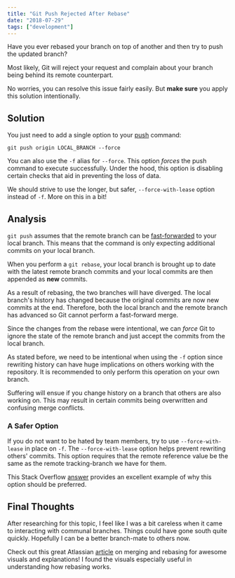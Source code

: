```yaml
---
title: "Git Push Rejected After Rebase"
date: "2018-07-29"
tags: ["development"]
---
```


Have you ever rebased your branch on top of another and then try to push the updated branch?

Most likely, Git will reject your request and complain about your branch being behind its remote counterpart.

No worries, you can resolve this issue fairly easily. But **make sure** you apply this solution intentionally.

## Solution

You just need to add a single option to your [push](https://git-scm.com/docs/git-push) command:

```git
git push origin LOCAL_BRANCH --force
```

You can also use the `-f` alias for `--force`. This option _forces_ the push command to execute successfully. Under the hood, this option is disabling certain checks that aid in preventing the loss of data.

We should strive to use the longer, but safer, `--force-with-lease` option instead of `-f`. More on this in a bit!

## Analysis

`git push` assumes that the remote branch can be [fast-forwarded](https://confluence.atlassian.com/bitbucket/git-fast-forwards-and-branch-management-329977726.html) to your local branch. This means that the command is only expecting additional commits on your local branch.

When you perform a `git rebase`, your local branch is brought up to date with the latest remote branch commits and your local commits are then appended as **new** commits.

As a result of rebasing, the two branches will have diverged. The local branch's history has changed because the original commits are now new commits at the end. Therefore, both the local branch and the remote branch has advanced so Git cannot perform a fast-forward merge.

Since the changes from the rebase were intentional, we can _force_ Git to ignore the state of the remote branch and just accept the commits from the local branch.

As stated before, we need to be intentional when using the `-f` option since rewriting history can have huge implications on others working with the repository. It is recommended to only perform this operation on your own branch.

Suffering will ensue if you change history on a branch that others are also working on. This may result in certain commits being overwritten and confusing merge conflicts. 

### A Safer Option

If you do not want to be hated by team members, try to use `--force-with-lease` in place on `-f`. The `--force-with-lease` option helps prevent rewriting others' commits. This option requires that the remote reference value be the same as the remote tracking-branch we have for them.

This Stack Overflow [answer](https://stackoverflow.com/questions/8939977/git-push-rejected-after-feature-branch-rebase#37460330) provides an excellent example of why this option should be preferred.

## Final Thoughts

After researching for this topic, I feel like I was a bit careless when it came to interacting with communal branches. Things could have gone south quite quickly. Hopefully I can be a better branch-mate to others now.

Check out this great Atlassian [article](https://www.atlassian.com/git/tutorials/merging-vs-rebasing) on merging and rebasing for awesome visuals and explanations! I found the visuals especially useful in understanding how rebasing works.
